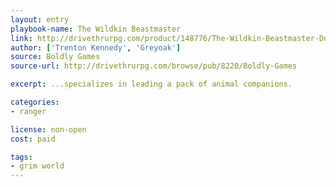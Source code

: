 ```yaml
---
layout: entry
playbook-name: The Wildkin Beastmaster
link: http://drivethrurpg.com/product/148776/The-Wildkin-Beastmaster-Dungeon-World-Grim-World-compatible
author: ['Trenton Kennedy', 'Greyoak']
source: Boldly Games
source-url: http://drivethrurpg.com/browse/pub/8220/Boldly-Games

excerpt: ...specializes in leading a pack of animal companions.

categories:
- ranger

license: non-open
cost: paid

tags:
- grim world
---
```

